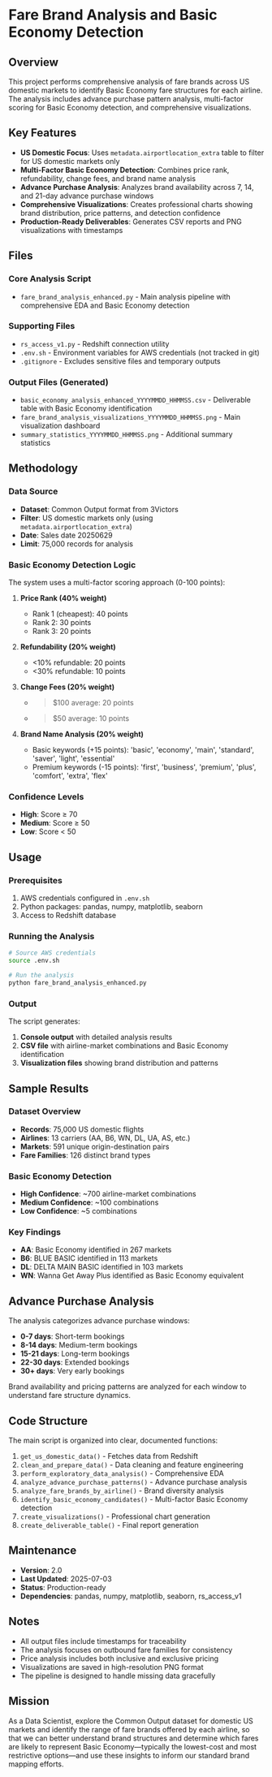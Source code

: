 # Fare Brand Analysis and Basic Economy Detection

## Overview

This project performs comprehensive analysis of fare brands across US domestic markets to identify Basic Economy fare structures for each airline. The analysis includes advance purchase pattern analysis, multi-factor scoring for Basic Economy detection, and comprehensive visualizations.

## Key Features

- **US Domestic Focus**: Uses `metadata.airportlocation_extra` table to filter for US domestic markets only
- **Multi-Factor Basic Economy Detection**: Combines price rank, refundability, change fees, and brand name analysis
- **Advance Purchase Analysis**: Analyzes brand availability across 7, 14, and 21-day advance purchase windows
- **Comprehensive Visualizations**: Creates professional charts showing brand distribution, price patterns, and detection confidence
- **Production-Ready Deliverables**: Generates CSV reports and PNG visualizations with timestamps

## Files

### Core Analysis Script
- `fare_brand_analysis_enhanced.py` - Main analysis pipeline with comprehensive EDA and Basic Economy detection

### Supporting Files
- `rs_access_v1.py` - Redshift connection utility
- `.env.sh` - Environment variables for AWS credentials (not tracked in git)
- `.gitignore` - Excludes sensitive files and temporary outputs

### Output Files (Generated)
- `basic_economy_analysis_enhanced_YYYYMMDD_HHMMSS.csv` - Deliverable table with Basic Economy identification
- `fare_brand_analysis_visualizations_YYYYMMDD_HHMMSS.png` - Main visualization dashboard
- `summary_statistics_YYYYMMDD_HHMMSS.png` - Additional summary statistics

## Methodology

### Data Source
- **Dataset**: Common Output format from 3Victors
- **Filter**: US domestic markets only (using `metadata.airportlocation_extra`)
- **Date**: Sales date 20250629
- **Limit**: 75,000 records for analysis

### Basic Economy Detection Logic

The system uses a multi-factor scoring approach (0-100 points):

1. **Price Rank (40% weight)**
   - Rank 1 (cheapest): 40 points
   - Rank 2: 30 points  
   - Rank 3: 20 points

2. **Refundability (20% weight)**
   - <10% refundable: 20 points
   - <30% refundable: 10 points

3. **Change Fees (20% weight)**
   - >$100 average: 20 points
   - >$50 average: 10 points

4. **Brand Name Analysis (20% weight)**
   - Basic keywords (+15 points): 'basic', 'economy', 'main', 'standard', 'saver', 'light', 'essential'
   - Premium keywords (-15 points): 'first', 'business', 'premium', 'plus', 'comfort', 'extra', 'flex'

### Confidence Levels
- **High**: Score ≥ 70
- **Medium**: Score ≥ 50
- **Low**: Score < 50

## Usage

### Prerequisites
1. AWS credentials configured in `.env.sh`
2. Python packages: pandas, numpy, matplotlib, seaborn
3. Access to Redshift database

### Running the Analysis
```bash
# Source AWS credentials
source .env.sh

# Run the analysis
python fare_brand_analysis_enhanced.py
```

### Output
The script generates:
1. **Console output** with detailed analysis results
2. **CSV file** with airline-market combinations and Basic Economy identification
3. **Visualization files** showing brand distribution and patterns

## Sample Results

### Dataset Overview
- **Records**: 75,000 US domestic flights
- **Airlines**: 13 carriers (AA, B6, WN, DL, UA, AS, etc.)
- **Markets**: 591 unique origin-destination pairs
- **Fare Families**: 126 distinct brand types

### Basic Economy Detection
- **High Confidence**: ~700 airline-market combinations
- **Medium Confidence**: ~100 combinations
- **Low Confidence**: ~5 combinations

### Key Findings
- **AA**: Basic Economy identified in 267 markets
- **B6**: BLUE BASIC identified in 113 markets  
- **DL**: DELTA MAIN BASIC identified in 103 markets
- **WN**: Wanna Get Away Plus identified as Basic Economy equivalent

## Advance Purchase Analysis

The analysis categorizes advance purchase windows:
- **0-7 days**: Short-term bookings
- **8-14 days**: Medium-term bookings
- **15-21 days**: Long-term bookings
- **22-30 days**: Extended bookings
- **30+ days**: Very early bookings

Brand availability and pricing patterns are analyzed for each window to understand fare structure dynamics.

## Code Structure

The main script is organized into clear, documented functions:

1. `get_us_domestic_data()` - Fetches data from Redshift
2. `clean_and_prepare_data()` - Data cleaning and feature engineering
3. `perform_exploratory_data_analysis()` - Comprehensive EDA
4. `analyze_advance_purchase_patterns()` - Advance purchase analysis
5. `analyze_fare_brands_by_airline()` - Brand diversity analysis
6. `identify_basic_economy_candidates()` - Multi-factor Basic Economy detection
7. `create_visualizations()` - Professional chart generation
8. `create_deliverable_table()` - Final report generation

## Maintenance

- **Version**: 2.0
- **Last Updated**: 2025-07-03
- **Status**: Production-ready
- **Dependencies**: pandas, numpy, matplotlib, seaborn, rs_access_v1

## Notes

- All output files include timestamps for traceability
- The analysis focuses on outbound fare families for consistency
- Price analysis includes both inclusive and exclusive pricing
- Visualizations are saved in high-resolution PNG format
- The pipeline is designed to handle missing data gracefully

## Mission

As a Data Scientist, explore the Common Output dataset for domestic US markets and identify the range of fare brands offered by each airline, so that we can better understand brand structures and determine which fares are likely to represent Basic Economy—typically the lowest-cost and most restrictive options—and use these insights to inform our standard brand mapping efforts. 